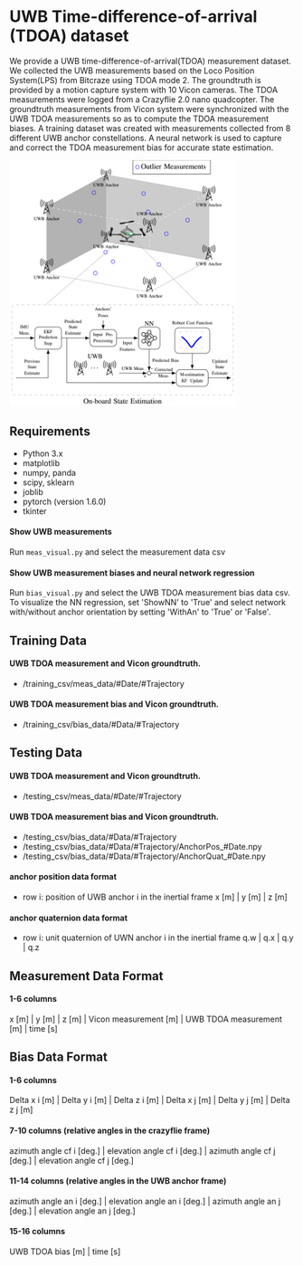 # UWB Time-difference-of-arrival (TDOA) dataset
We provide a UWB time-difference-of-arrival(TDOA) measurement dataset. We collected the UWB measurements based on the Loco Position System(LPS) from Bitcraze using TDOA mode 2. The groundtruth is provided by a motion capture system with 10 Vicon cameras. The TDOA measurements were logged from a Crazyflie 2.0 nano quadcopter. The groundtruth measurements from Vicon system were synchronized with the UWB TDOA measurements so as to compute the TDOA measurement biases. A training dataset was created with measurements collected from 8 different UWB anchor constellations. A neural network is used to capture and correct the TDOA measurement bias for accurate state estimation.    

<p align="left">
  <img width="400" height="435" src="./doc/block_diagram.png">
</p>

## Requirements

 - Python 3.x
 - matplotlib
 - numpy, panda
 - scipy, sklearn
 - joblib
 - pytorch (version 1.6.0)
 - tkinter
 
#### Show UWB measurements
Run `meas_visual.py` and select the measurement data csv 

#### Show UWB measurement biases and neural network regression
Run `bias_visual.py` and select the UWB TDOA measurement bias data csv. To visualize the NN regression, set 'ShowNN' to 'True' and select network with/without anchor orientation by setting 'WithAn' to 'True' or 'False'.

## Training Data 
#### UWB TDOA measurement and Vicon groundtruth.
 - /training_csv/meas_data/#Date/#Trajectory
#### UWB TDOA measurement bias and Vicon groundtruth.
 - /training_csv/bias_data/#Data/#Trajectory

## Testing Data 
#### UWB TDOA measurement and Vicon groundtruth.
 - /testing_csv/meas_data/#Date/#Trajectory
#### UWB TDOA measurement bias and Vicon groundtruth.
 - /testing_csv/bias_data/#Data/#Trajectory
 - /testing_csv/bias_data/#Data/#Trajectory/AnchorPos_#Date.npy
 - /testing_csv/bias_data/#Data/#Trajectory/AnchorQuat_#Date.npy
#### anchor position data format
 - row i: position of UWB anchor i in the inertial frame 
 x [m] | y [m] | z [m] 
#### anchor quaternion data format
 - row i: unit quaternion of UWN anchor i in the inertial frame
 q.w | q.x | q.y | q.z  

## Measurement Data Format
#### 1-6 columns
x [m] | y [m] | z [m] | Vicon measurement [m] | UWB TDOA measurement [m] | time [s] 

## Bias Data Format
#### 1-6 columns
Delta x i [m] | Delta y i [m] | Delta z i [m] | Delta x j [m] | Delta y j [m] | Delta z j [m] 
#### 7-10 columns (relative angles in the crazyflie frame)
azimuth angle cf i [deg.] | elevation angle cf i [deg.] | azimuth angle cf j [deg.] | elevation angle cf j [deg.] 

#### 11-14 columns (relative angles in the UWB anchor frame)
azimuth angle an i [deg.] | elevation angle an i [deg.] | azimuth angle an j [deg.] | elevation angle an j [deg.] 

#### 15-16 columns
UWB TDOA bias [m] | time [s]

